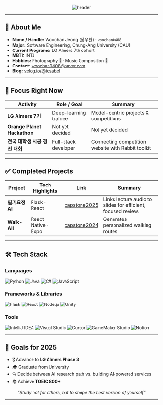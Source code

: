 <div align="center">

![header](https://capsule-render.vercel.app/api?type=waving&height=180&section=header&fontColor=FFFFFF&text=WOOCHAN0408&fontAlign=50&fontAlignY=60&desc=Software%20Engineering%20Student%20%7C%20AI-Driven%20Full-Stack%20Developer&descAlign=50&descAlignY=80&color=0:1e3c72,100:2a5298)

</div>

---

## 📍 About Me
- **Name / Handle:** Woochan Jeong (정우찬) · `woochan0408`
- **Major:** Software Engineering, Chung-Ang University (CAU)
- **Current Programs:** LG AImers 7th cohort  
- **MBTI:** INTJ  
- **Hobbies:** Photography 📸 · Music Composition 🎹  
- **Contact:** <woochan0408@naver.com>  
- **Blog:** [velog.io/@tesabel](https://velog.io/@tesabel/)

---

## 🚧 Focus Right Now
| Activity | Role / Goal | Summary |
| -------- | ----------- | ------- |
| **LG AImers 7기** | Deep-learning trainee | Model-centric projects & competitions |
| **Orange Planet Hackathon** | Not yet decided | Not yet decided |
| **전국 대학생 시공 경진 대회** | Full-stack developer | Connecting competition website with Rabbit toolkit |

---

## ✅ Completed Projects
| Project | Tech Highlights | Link | Summary |
| ----- | --------------- | ---- | ------- |
| **필기요정 AI** | Flask · React | [capstone2025](https://github.com/2025capstoneDesign/capstone-FE) | Links lecture audio to slides for efficient, focused review. |
| **Walk-All** | React Native · Expo | [capstone2024](https://github.com/cau-2024capstone/WalkAll-FE) | Generates personalized walking routes |

---

## 🛠 Tech Stack
### Languages
![Python](https://img.shields.io/badge/python-3776AB?style=for-the-badge&logo=python&logoColor=white)
![Java](https://img.shields.io/badge/java-ED8B00?style=for-the-badge&logo=openjdk&logoColor=white)
![C#](https://img.shields.io/badge/C%23-239120?style=for-the-badge&logo=csharp&logoColor=white)
![JavaScript](https://img.shields.io/badge/JavaScript-F7DF1E?style=for-the-badge&logo=javascript&logoColor=black)

### Frameworks & Libraries
![Flask](https://img.shields.io/badge/Flask-000000?style=for-the-badge&logo=flask&logoColor=white)
![React](https://img.shields.io/badge/React-61DAFB?style=for-the-badge&logo=react&logoColor=black)
![Node.js](https://img.shields.io/badge/Node.js-339933?style=for-the-badge&logo=node.js&logoColor=white)
![Unity](https://img.shields.io/badge/Unity-000000?style=for-the-badge&logo=unity&logoColor=white)

### Tools
![IntelliJ IDEA](https://img.shields.io/badge/IntelliJ_IDEA-000000?style=for-the-badge&logo=intellij-idea&logoColor=white)
![Visual Studio](https://img.shields.io/badge/Visual_Studio-5C2D91?style=for-the-badge&logo=visual-studio&logoColor=white)
![Cursor](https://img.shields.io/badge/Cursor-3024FF?style=for-the-badge&logo=data:image/svg+xml;base64,PHN2ZyB3aWR0aD0iMjQiIGhlaWdodD0iMjQiIGZpbGw9IndoaXRlIiB4bWxucz0iaHR0cDovL3d3dy53My5vcmcvMjAwMC9zdmciPjxwYXRoIGQ9Ik0xMS4zIDMuOGwtOC40IDMuN2MtMS4zLjUuNSAyLjggMS43IDIuOGg2LjhsLjMgNi44YzAgMS42IDIuNC4yIDEuNS0uNWwzLjgtOC40YzEuOS0xLjktMS0yLjMtMi0xbC04LjQtMy44em0tMSAzLjcgNiAyLjYtMi44IDYuMS0uMy02LjMtNi4yLS4zeiIvPjwvc3ZnPg==&logoColor=white)
![GameMaker Studio](https://img.shields.io/badge/GameMaker%20Studio-000000?style=for-the-badge&logo=yoyogames&logoColor=white)
![Notion](https://img.shields.io/badge/Notion-000000?style=for-the-badge&logo=notion&logoColor=white)

---

## 🎯 Goals for 2025
- 🎖️ Advance to **LG AImers Phase 3**
- 🎓 Graduate from University
- 🔍 Decide between AI research path vs. building AI-powered services
- 📚 Achieve **TOEIC 800+**

<div align="center">

*“Study not for others, but to shape the best version of yourself”*  

</div>

---
